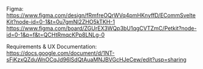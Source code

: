 Figma:
https://www.figma.com/design/fRmfreOQrWVq4pmHKnyffD/ECommSvelteKit?node-id=0-1&t=0u7gmNI2ZHO5kTKH-1
https://www.figma.com/board/ZGUrEX3WQp3bU1qgCVTZmC/Petkit?node-id=0-1&p=f&t=QCHtRmqcKPp8LNLg-0

Requirements & UX Documentation:
https://docs.google.com/document/d/1NT-sFjKzxQZduWnOCqJd96lSdQtAuaMNJBVGcHJeCew/edit?usp=sharing
